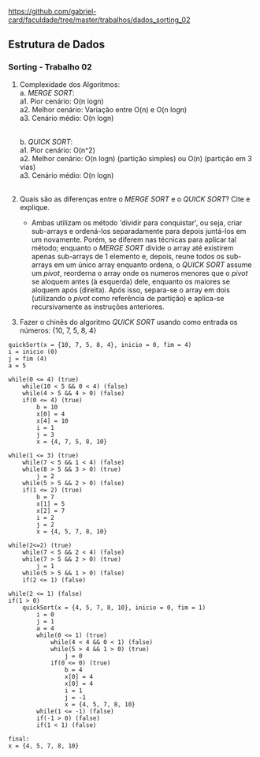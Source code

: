 https://github.com/gabriel-card/faculdade/tree/master/trabalhos/dados_sorting_02

## Estrutura de Dados
### Sorting - Trabalho 02

1. Complexidade dos Algoritmos:<br/>
    a. *MERGE SORT*:<br/>
        a1. Pior cenário: O(n logn)<br/>
        a2. Melhor cenário: Variação entre O(n) e O(n logn)<br/>
        a3. Cenário médio: O(n logn)<br/><br/>

    b. *QUICK SORT*:<br/>
        a1. Pior cenário: O(n^2)<br/>
        a2. Melhor cenário: O(n logn) (partição simples) ou O(n) (partição em 3 vias)<br/>
        a3. Cenário médio: O(n logn)<br/><br/>

2. Quais são as diferenças entre o *MERGE SORT* e o *QUICK SORT*? Cite e explique.
    - Ambas utilizam os método 'dividir para conquistar', ou seja, criar sub-arrays e ordená-los separadamente para depois juntá-los em um novamente. Porém, se diferem nas técnicas para aplicar tal método; enquanto o *MERGE SORT* divide o array até existirem apenas sub-arrays de 1 elemento e, depois, reune todos os sub-arrays em um único array enquanto ordena, o *QUICK SORT* assume um *pivot*, reorderna o array onde os numeros menores que o *pivot* se aloquem antes (à esquerda) dele, enquanto os maiores se aloquem após (direita). Após isso, separa-se o array em dois (utilizando o *pivot* como referência de partição) e aplica-se recursivamente as instruções anteriores.

3. Fazer o chinês do algoritmo *QUICK SORT* usando como entrada os números: {10, 7, 5, 8, 4}

```
quickSort(x = {10, 7, 5, 8, 4}, inicio = 0, fim = 4)
i = inicio (0)
j = fim (4)
a = 5

while(0 <= 4) (true)
    while(10 < 5 && 0 < 4) (false)
    while(4 > 5 && 4 > 0) (false)
    if(0 <= 4) (true)
        b = 10
        x[0] = 4
        x[4] = 10
        i = 1
        j = 3
        x = {4, 7, 5, 8, 10}

while(1 <= 3) (true)
    while(7 < 5 && 1 < 4) (false)
    while(8 > 5 && 3 > 0) (true)
        j = 2
    while(5 > 5 && 2 > 0) (false)
    if(1 <= 2) (true)
        b = 7
        x[1] = 5
        x[2] = 7
        i = 2
        j = 2
        x = {4, 5, 7, 8, 10}

while(2<=2) (true)
    while(7 < 5 && 2 < 4) (false)
    while(7 > 5 && 2 > 0) (true)
        j = 1
    while(5 > 5 && 1 > 0) (false)
    if(2 <= 1) (false)

while(2 <= 1) (false)
if(1 > 0)
    quickSort(x = {4, 5, 7, 8, 10}, inicio = 0, fim = 1)
        i = 0
        j = 1
        a = 4
        while(0 <= 1) (true)
            while(4 < 4 && 0 < 1) (false)
            while(5 > 4 && 1 > 0) (true)
                j = 0
            if(0 <= 0) (true)
                b = 4
                x[0] = 4
                x[0] = 4
                i = 1
                j = -1
                x = {4, 5, 7, 8, 10}
        while(1 <= -1) (false)
        if(-1 > 0) (false)
        if(1 < 1) (false)

final:
x = {4, 5, 7, 8, 10}
            
    

```


